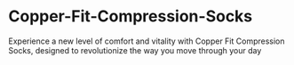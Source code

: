 # Copper-Fit-Compression-Socks
Experience a new level of comfort and vitality with Copper Fit Compression Socks, designed to revolutionize the way you move through your day
